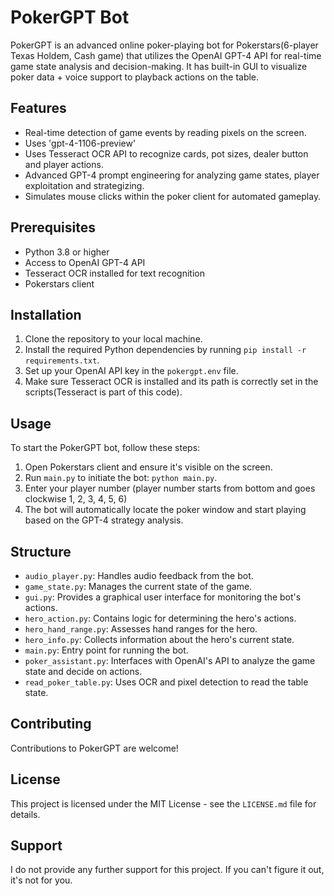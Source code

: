 # PokerGPT Bot

PokerGPT is an advanced online poker-playing bot for Pokerstars(6-player Texas Holdem, Cash game) that utilizes the OpenAI GPT-4 API for real-time game state analysis and decision-making.
It has built-in GUI to visualize poker data + voice support to playback actions on the table.

## Features

- Real-time detection of game events by reading pixels on the screen.
- Uses 'gpt-4-1106-preview'
- Uses Tesseract OCR API to recognize cards, pot sizes, dealer button and player actions.
- Advanced GPT-4 prompt engineering for analyzing game states, player exploitation and strategizing.
- Simulates mouse clicks within the poker client for automated gameplay.

## Prerequisites

- Python 3.8 or higher
- Access to OpenAI GPT-4 API
- Tesseract OCR installed for text recognition
- Pokerstars client

## Installation

1. Clone the repository to your local machine.
2. Install the required Python dependencies by running `pip install -r requirements.txt`.
3. Set up your OpenAI API key in the `pokergpt.env` file.
4. Make sure Tesseract OCR is installed and its path is correctly set in the scripts(Tesseract is part of this code).

## Usage

To start the PokerGPT bot, follow these steps:

1. Open Pokerstars client and ensure it's visible on the screen.
2. Run `main.py` to initiate the bot: `python main.py`.
3. Enter your player number (player number starts from bottom and goes clockwise 1, 2, 3, 4, 5, 6)
4. The bot will automatically locate the poker window and start playing based on the GPT-4 strategy analysis.

## Structure

- `audio_player.py`: Handles audio feedback from the bot.
- `game_state.py`: Manages the current state of the game.
- `gui.py`: Provides a graphical user interface for monitoring the bot's actions.
- `hero_action.py`: Contains logic for determining the hero's actions.
- `hero_hand_range.py`: Assesses hand ranges for the hero.
- `hero_info.py`: Collects information about the hero's current state.
- `main.py`: Entry point for running the bot.
- `poker_assistant.py`: Interfaces with OpenAI's API to analyze the game state and decide on actions.
- `read_poker_table.py`: Uses OCR and pixel detection to read the table state.

## Contributing

Contributions to PokerGPT are welcome!

## License

This project is licensed under the MIT License - see the `LICENSE.md` file for details.

## Support

I do not provide any further support for this project. If you can't figure it out, it's not for you.
